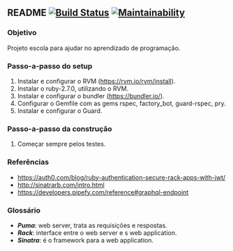 ## README [![Build Status](https://travis-ci.com/caiena/alpop_integration.svg?branch=master)](https://travis-ci.com/caiena/alpop_integration) [![Maintainability](https://https://codeclimate.com/github/caiena/alpop_integration/maintainability)](https://https://codeclimate.com/github/caiena/alpop_integration/maintainability)

### Objetivo

Projeto escola para ajudar no aprendizado de programação.

### Passo-a-passo do setup

1. Instalar e configurar o RVM (https://rvm.io/rvm/install).
2. Instalar o ruby-2.7.0, utilizando o RVM.
3. Instalar e configurar o bundler (https://bundler.io/).
4. Configurar o Gemfile com as gems rspec, factory_bot, guard-rspec, pry.
5. Instalar e configurar o Guard.

### Passo-a-passo da construção

1. Começar sempre pelos testes.


### Referências

- https://auth0.com/blog/ruby-authentication-secure-rack-apps-with-jwt/
- http://sinatrarb.com/intro.html
- https://developers.pipefy.com/reference#graphql-endpoint

### Glossário

- ***Puma***: web server, trata as requisições e respostas.
- ***Rack***: interface entre o web server e s web application.
- ***Sinatra***: é o framework para a web application.
